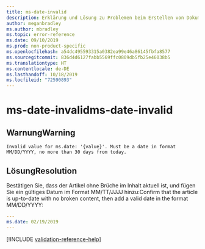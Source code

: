 ```yaml
---
title: ms-date-invalid
description: Erklärung und Lösung zu Problemen beim Erstellen von Dokumentationsartikeln – ms-date-invalid
author: meganbradley
ms.author: mbradley
ms.topic: error-reference
ms.date: 09/10/2019
ms.prod: non-product-specific
ms.openlocfilehash: a54dc495593315a0382ea99e46a86145fbfa8577
ms.sourcegitcommit: 836d4d6127fabb5569ffc0809db5fb25e46038b5
ms.translationtype: HT
ms.contentlocale: de-DE
ms.lasthandoff: 10/18/2019
ms.locfileid: "72590893"
---
```

# <a name="ms-date-invalid"></a><span data-ttu-id="c473e-103">ms-date-invalid</span><span class="sxs-lookup"><span data-stu-id="c473e-103">ms-date-invalid</span></span>

## <a name="warning"></a><span data-ttu-id="c473e-104">Warnung</span><span class="sxs-lookup"><span data-stu-id="c473e-104">Warning</span></span>

`Invalid value for ms.date: '{value}'. Must be a date in format MM/DD/YYYY, no more than 30 days from today.`

## <a name="resolution"></a><span data-ttu-id="c473e-105">Lösung</span><span class="sxs-lookup"><span data-stu-id="c473e-105">Resolution</span></span>

<span data-ttu-id="c473e-106">Bestätigen Sie, dass der Artikel ohne Brüche im Inhalt aktuell ist, und fügen Sie ein gültiges Datum im Format MM/TT/JJJJ hinzu:</span><span class="sxs-lookup"><span data-stu-id="c473e-106">Confirm that the article is up-to-date with no broken content, then add a valid date in the format MM/DD/YYYY:</span></span>

```yml
---
ms.date: 02/19/2019
---
```

<!--make sure to add this file to your includes folder and verify the path-->
[!INCLUDE [validation-reference-help](includes/validation-reference-help.md)]
